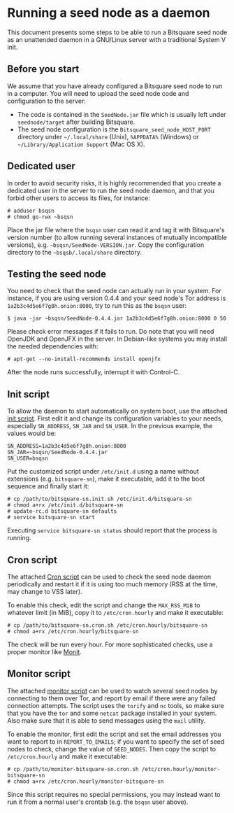 # Running a seed node as a daemon

This document presents some steps to be able to run a Bitsquare seed node as
an unattended daemon in a GNU/Linux server with a traditional System V init.

## Before you start

We assume that you have already configured a Bitsquare seed node to run in a
computer.  You will need to upload the seed node code and configuration to the
server:

  - The code is contained in the ``SeedNode.jar`` file which is usually left
    under ``seednode/target`` after building Bitsquare.
  - The seed node configuration is the ``Bitsquare_seed_node_HOST_PORT``
    directory under ``~/.local/share`` (Unix), ``%APPDATA%`` (Windows) or
    ``~/Library/Application Support`` (Mac OS X).

## Dedicated user

In order to avoid security risks, it is highly recommended that you create a
dedicated user in the server to run the seed node daemon, and that you forbid
other users to access its files, for instance:

    # adduser bsqsn
    # chmod go-rwx ~bsqsn

Place the jar file where the ``bsqsn`` user can read it and tag it with
Bitsquare's version number (to allow running several instances of mutually
incompatible versions), e.g. ``~bsqsn/SeedNode-VERSION.jar``.  Copy the
configuration directory to the ``~bsqsb/.local/share``  directory.

## Testing the seed node

You need to check that the seed node can actually run in your system.  For
instance, if you are using version 0.4.4 and your seed node's Tor address is
``1a2b3c4d5e6f7g8h.onion:8000``, try to run this as the ``bsqsn`` user:

    $ java -jar ~bsqsn/SeedNode-0.4.4.jar 1a2b3c4d5e6f7g8h.onion:8000 0 50

Please check error messages if it fails to run.  Do note that you will need
OpenJDK and OpenJFX in the server.  In Debian-like systems you may install the
needed dependencies with:

    # apt-get --no-install-recommends install openjfx

After the node runs successfully, interrupt it with Control-C.

## Init script

To allow the daemon to start automatically on system boot, use the attached
[init script](bitsquare-sn.init.sh).  First edit it and change its
configuration variables to your needs, especially ``SN_ADDRESS``, ``SN_JAR``
and ``SN_USER``.  In the previous example, the values would be:

    SN_ADDRESS=1a2b3c4d5e6f7g8h.onion:8000
    SN_JAR=~bsqsn/SeedNode-0.4.4.jar
    SN_USER=bsqsn

Put the customized script under ``/etc/init.d`` using a name without
extensions (e.g. ``bitsquare-sn``), make it executable, add it to the boot
sequence and finally start it:

    # cp /path/to/bitsquare-sn.init.sh /etc/init.d/bitsquare-sn
    # chmod a+rx /etc/init.d/bitsquare-sn
    # update-rc.d bitsquare-sn defaults
    # service bitsquare-sn start

Executing ``service bitsquare-sn status`` should report that the process is
running.

## Cron script

The attached [Cron script](bitsquare-sn.cron.sh) can be used to check the seed
node daemon periodically and restart it if it is using too much memory (RSS at
the time, may change to VSS later).

To enable this check, edit the script and change the ``MAX_RSS_MiB`` to
whatever limit (in MiB), copy it to ``/etc/cron.hourly`` and make it
executable:

    # cp /path/to/bitsquare-sn.cron.sh /etc/cron.hourly/bitsquare-sn
    # chmod a+rx /etc/cron.hourly/bitsquare-sn

The check will be run every hour.  For more sophisticated checks, use a proper
monitor like [Monit](https://mmonit.com/monit/).

## Monitor script

The attached [monitor script](monitor-bitsquare-sn.cron.sh) can be used to
watch several seed nodes by connecting to them over Tor, and report by email
if there were any failed connection attempts.  The script uses the ``torify``
and ``nc``  tools, so make sure that you have the ``tor`` and some ``netcat``
package installed in your system.  Also make sure that it is able to send
messages using the ``mail``  utility.

To enable the monitor, first edit the script and set the email addresses you
want to report to in ``REPORT_TO_EMAILS``; if you want to specify the set of
seed nodes to check, change the value of ``SEED_NODES``.  Then copy the script
to ``/etc/cron.hourly`` and make it executable:

    # cp /path/to/monitor-bitsquare-sn.cron.sh /etc/cron.hourly/monitor-bitsquare-sn
    # chmod a+rx /etc/cron.hourly/monitor-bitsquare-sn

Since this script requires no special permissions, you may instead want to run
it from a normal user's crontab (e.g. the ``bsqsn`` user above).
